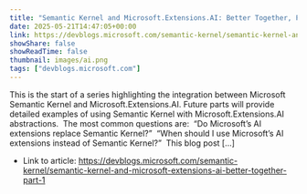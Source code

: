 ```yaml
---
title: "Semantic Kernel and Microsoft.Extensions.AI: Better Together, Part 1"
date: 2025-05-21T14:47:05+00:00
link: https://devblogs.microsoft.com/semantic-kernel/semantic-kernel-and-microsoft-extensions-ai-better-together-part-1
showShare: false
showReadTime: false
thumbnail: images/ai.png
tags: ["devblogs.microsoft.com"]
---
```

This is the start of a series highlighting the integration between Microsoft Semantic Kernel and Microsoft.Extensions.AI. Future parts will provide detailed examples of using Semantic Kernel with Microsoft.Extensions.AI abstractions.  The most common questions are:  “Do Microsoft’s AI extensions replace Semantic Kernel?”  “When should I use Microsoft’s AI extensions instead of Semantic Kernel?”  This blog post […]

- Link to article: https://devblogs.microsoft.com/semantic-kernel/semantic-kernel-and-microsoft-extensions-ai-better-together-part-1
